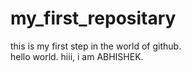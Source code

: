 # my_first_repositary
this is my first step in the world of github.
<br>
hello world.
hiii, i am ABHISHEK.